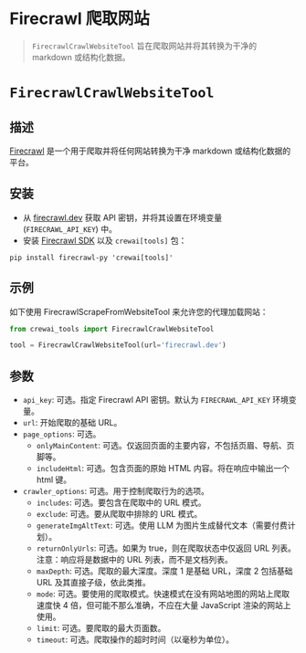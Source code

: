 # Firecrawl 爬取网站

> `FirecrawlCrawlWebsiteTool` 旨在爬取网站并将其转换为干净的 markdown 或结构化数据。

# `FirecrawlCrawlWebsiteTool`

## 描述

[Firecrawl](https://firecrawl.dev) 是一个用于爬取并将任何网站转换为干净 markdown 或结构化数据的平台。

## 安装

* 从 [firecrawl.dev](https://firecrawl.dev) 获取 API 密钥，并将其设置在环境变量 (`FIRECRAWL_API_KEY`) 中。
* 安装 [Firecrawl SDK](https://github.com/mendableai/firecrawl) 以及 `crewai[tools]` 包：

```shell  theme={null}
pip install firecrawl-py 'crewai[tools]'
```

## 示例

如下使用 FirecrawlScrapeFromWebsiteTool 来允许您的代理加载网站：

```python Code theme={null}
from crewai_tools import FirecrawlCrawlWebsiteTool

tool = FirecrawlCrawlWebsiteTool(url='firecrawl.dev')
```

## 参数

* `api_key`: 可选。指定 Firecrawl API 密钥。默认为 `FIRECRAWL_API_KEY` 环境变量。
* `url`: 开始爬取的基础 URL。
* `page_options`: 可选。
  * `onlyMainContent`: 可选。仅返回页面的主要内容，不包括页眉、导航、页脚等。
  * `includeHtml`: 可选。包含页面的原始 HTML 内容。将在响应中输出一个 html 键。
* `crawler_options`: 可选。用于控制爬取行为的选项。
  * `includes`: 可选。要包含在爬取中的 URL 模式。
  * `exclude`: 可选。要从爬取中排除的 URL 模式。
  * `generateImgAltText`: 可选。使用 LLM 为图片生成替代文本（需要付费计划）。
  * `returnOnlyUrls`: 可选。如果为 true，则在爬取状态中仅返回 URL 列表。注意：响应将是数据中的 URL 列表，而不是文档列表。
  * `maxDepth`: 可选。爬取的最大深度。深度 1 是基础 URL，深度 2 包括基础 URL 及其直接子级，依此类推。
  * `mode`: 可选。要使用的爬取模式。快速模式在没有网站地图的网站上爬取速度快 4 倍，但可能不那么准确，不应在大量 JavaScript 渲染的网站上使用。
  * `limit`: 可选。要爬取的最大页面数。
  * `timeout`: 可选。爬取操作的超时时间（以毫秒为单位）。